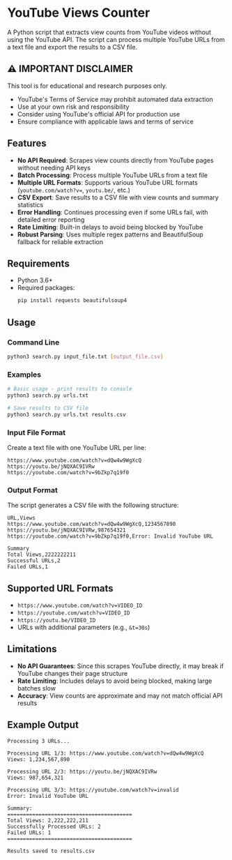 # YouTube Views Counter

A Python script that extracts view counts from YouTube videos without using the YouTube API. The script can process multiple YouTube URLs from a text file and export the results to a CSV file.

## ⚠️ IMPORTANT DISCLAIMER
This tool is for educational and research purposes only. 
- YouTube's Terms of Service may prohibit automated data extraction
- Use at your own risk and responsibility
- Consider using YouTube's official API for production use
- Ensure compliance with applicable laws and terms of service

## Features

- **No API Required**: Scrapes view counts directly from YouTube pages without needing API keys
- **Batch Processing**: Process multiple YouTube URLs from a text file
- **Multiple URL Formats**: Supports various YouTube URL formats (`youtube.com/watch?v=`, `youtu.be/`, etc.)
- **CSV Export**: Save results to a CSV file with view counts and summary statistics
- **Error Handling**: Continues processing even if some URLs fail, with detailed error reporting
- **Rate Limiting**: Built-in delays to avoid being blocked by YouTube
- **Robust Parsing**: Uses multiple regex patterns and BeautifulSoup fallback for reliable extraction

## Requirements

- Python 3.6+
- Required packages:
  ```bash
  pip install requests beautifulsoup4
  ```

## Usage

### Command Line
```bash
python3 search.py input_file.txt [output_file.csv]
```

### Examples
```bash
# Basic usage - print results to console
python3 search.py urls.txt

# Save results to CSV file
python3 search.py urls.txt results.csv
```

### Input File Format
Create a text file with one YouTube URL per line:
```
https://www.youtube.com/watch?v=dQw4w9WgXcQ
https://youtu.be/jNQXAC9IVRw
https://youtube.com/watch?v=9bZkp7q19f0
```

### Output Format
The script generates a CSV file with the following structure:
```
URL,Views
https://www.youtube.com/watch?v=dQw4w9WgXcQ,1234567890
https://youtu.be/jNQXAC9IVRw,987654321
https://youtube.com/watch?v=9bZkp7q19f0,Error: Invalid YouTube URL

Summary
Total Views,2222222211
Successful URLs,2
Failed URLs,1
```

## Supported URL Formats

- `https://www.youtube.com/watch?v=VIDEO_ID`
- `https://youtube.com/watch?v=VIDEO_ID`
- `https://youtu.be/VIDEO_ID`
- URLs with additional parameters (e.g., `&t=30s`)

## Limitations

- **No API Guarantees**: Since this scrapes YouTube directly, it may break if YouTube changes their page structure
- **Rate Limiting**: Includes delays to avoid being blocked, making large batches slow
- **Accuracy**: View counts are approximate and may not match official API results

## Example Output
```
Processing 3 URLs...

Processing URL 1/3: https://www.youtube.com/watch?v=dQw4w9WgXcQ
Views: 1,234,567,890

Processing URL 2/3: https://youtu.be/jNQXAC9IVRw
Views: 987,654,321

Processing URL 3/3: https://youtube.com/watch?v=invalid
Error: Invalid YouTube URL

Summary:
========================================
Total Views: 2,222,222,211
Successfully Processed URLs: 2
Failed URLs: 1
========================================

Results saved to results.csv
```
